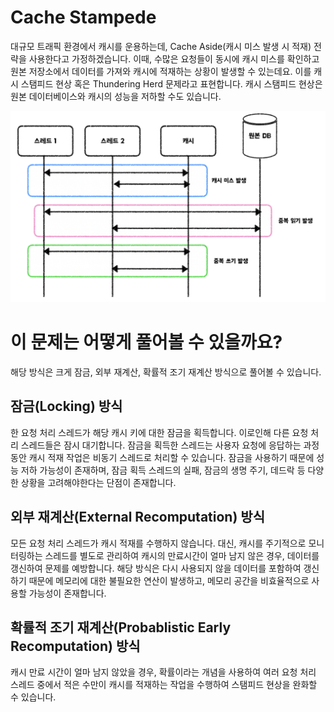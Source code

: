 # Cache Stampede

대규모 트래픽 환경에서 캐시를 운용하는데, Cache Aside(캐시 미스 발생 시 적재) 전략을 사용한다고 가정하겠습니다. 이때, 수많은 요청들이 동시에 캐시 미스를 확인하고 원본 저장소에서 데이터를 가져와 캐시에 적재하는 상황이 발생할 수 있는데요. 이를 캐시 스탬피드 현상 혹은 Thundering Herd 문제라고 표현합니다. 캐시 스탬피드 현상은 원본 데이터베이스와 캐시의 성능을 저하할 수도 있습니다.

<img src="../../assets/images/CacheStampede.png" alt="CacheStampede">

# 이 문제는 어떻게 풀어볼 수 있을까요?

해당 방식은 크게 잠금, 외부 재계산, 확률적 조기 재계산 방식으로 풀어볼 수 있습니다.

## 잠금(Locking) 방식

한 요청 처리 스레드가 해당 캐시 키에 대한 잠금을 획득합니다. 이로인해 다른 요청 처리 스레드들은 잠시 대기합니다. 잠금을 획득한 스레드는 사용자 요청에 응답하는 과정동안 캐시 적재 작업은 비동기 스레드로 처리할 수 있습니다. 잠금을 사용하기 때문에 성능 저하 가능성이 존재하며, 잠금 획득 스레드의 실패, 잠금의 생명 주기, 데드락 등 다양한 상황을 고려해야한다는 단점이 존재합니다.

## 외부 재계산(External Recomputation) 방식 

모든 요청 처리 스레드가 캐시 적재를 수행하지 않습니다. 대신, 캐시를 주기적으로 모니터링하는 스레드를 별도로 관리하여 캐시의 만료시간이 얼마 남지 않은 경우, 데이터를 갱신하여 문제를 예방합니다. 해당 방식은 다시 사용되지 않을 데이터를 포함하여 갱신하기 때문에 메모리에 대한 불필요한 연산이 발생하고, 메모리 공간을 비효율적으로 사용할 가능성이 존재합니다.

## 확률적 조기 재계산(Probablistic Early Recomputation) 방식 

캐시 만료 시간이 얼마 남지 않았을 경우, 확률이라는 개념을 사용하여 여러 요청 처리 스레드 중에서 적은 수만이 캐시를 적재하는 작업을 수행하여 스탬피드 현상을 완화할 수 있습니다.